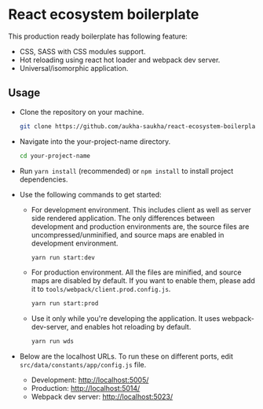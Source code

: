 # React ecosystem boilerplate

This production ready boilerplate has following feature:

- CSS, SASS with CSS modules support.
- Hot reloading using react hot loader and webpack dev server.
- Universal/isomorphic application.

## Usage

- Clone the repository on your machine.

  ```bash
  git clone https://github.com/aukha-saukha/react-ecosystem-boilerplate.git your-project-name
  ```

- Navigate into the your-project-name directory.

  ```bash
  cd your-project-name
  ```

- Run `yarn install` (recommended) or `npm install` to install project dependencies.

- Use the following commands to get started:

  - For development environment. This includes client as well as server side rendered application. The only differences between development and production environments are, the source files are uncompressed/unminified, and source maps are enabled in development environment.

    ```bash
    yarn run start:dev
    ```

  - For production environment. All the files are minified, and source maps are disabled by default. If you want to enable them, please add it to `tools/webpack/client.prod.config.js`.

    ```bash
    yarn run start:prod
    ```

  - Use it only while you're developing the application. It uses webpack-dev-server, and enables hot reloading by default.

    ```bash
    yarn run wds
    ```

- Below are the localhost URLs. To run these on different ports, edit `src/data/constants/app/config.js` file.
  - Development: <http://localhost:5005/>
  - Production: <http://localhost:5014/>
  - Webpack dev server: <http://localhost:5023/>
